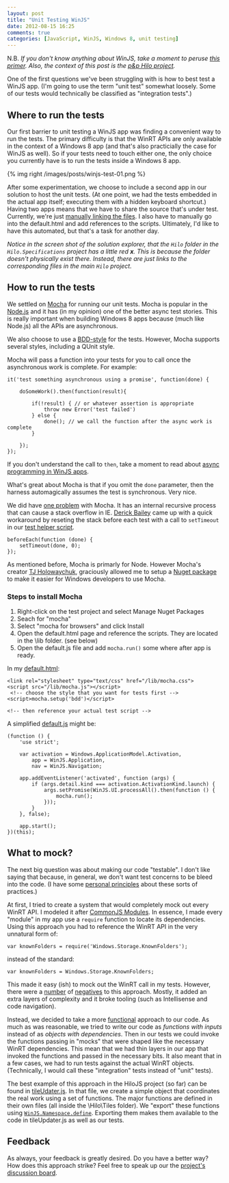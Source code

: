 ```yaml
---
layout: post
title: "Unit Testing WinJS"
date: 2012-08-15 16:25
comments: true
categories: [JavaScript, WinJS, Windows 8, unit testing]
---
```


N.B. _If you don't know anything about WinJS, take a moment to peruse [this primer](http://dev.bennage.com/blog/2012/08/01/a-brief-introduction-to-winjs/). Also, the context of this post is the [p&p Hilo project](http://hilojs.codeplex.com/)._

One of the first questions we've been struggling with is how to best test a WinJS app.  (I'm going to use the term "unit test" somewhat loosely. Some of our tests would technically be classified as "integration tests".)

## Where to run the tests

Our first barrier to unit testing a WinJS app was finding a convenient way to run the tests.
The primary difficulty is that the WinRT APIs are only available in the context of a Windows 8 app (and that's also practicially the case for WinJS as well). So if your tests need to touch either one, the only choice you currently have is to run the tests inside a Windows 8 app.

{% img right /images/posts/winjs-test-01.png %}

After some experimentation, we choose to include a second app in our solution to host the unit tests. (At one point, we had the tests embedded in the actual app itself; executing them with a hidden keyboard shortcut.) Having two apps means that we have to share the source that's under test. Currently, we're just [manually linking the files](http://msdn.microsoft.com/en-us/library/9f4t9t92.aspx). I also have to manually go into the default.html and add references to the scripts. Ultimately, I'd like to have this automated, but that's a task for another day.  

_Notice in the screen shot of the solution explorer, that the `Hilo` folder in the `Hilo.Specifications` project has a little red **x**. This is because the folder doesn't physically exist there. Instead, there are just links to the corresponding files in the main `Hilo` project._

## How to run the tests

We settled on [Mocha](http://visionmedia.github.com/mocha/) for running our unit tests. Mocha is popular in the [Node.js](http://nodejs.org/) and it has (in my opinion) one of the better async test stories. This is really important when building Windows 8 apps because (much like Node.js) all the APIs are asynchronous.

We also choose to use a [BDD-style](http://en.wikipedia.org/wiki/Behavior_Driven_Development) for the tests. However, Mocha supports several styles, including a QUnit style.

Mocha will pass a function into your tests for you to call once the asynchronous work is complete. For example:

    it('test something asynchronous using a promise', function(done) {

        doSomeWork().then(function(result){

        	if(!result) { // or whatever assertion is appropriate
        		throw new Error('test failed') 
        	} else {
        		done(); // we call the function after the async work is complete
        	}
        
        });
    });

If you don't understand the call to `then`, take a moment to read about [async programming in WinJS apps](http://msdn.microsoft.com/en-us/library/windows/apps/hh700330.aspx).

What's great about Mocha is that if you omit the `done` parameter, then the harness automagically assumes the test is synchronous. Very nice.

We did have [one problem](https://github.com/visionmedia/mocha/issues/502) with Mocha. It has an internal recursive process that can cause a stack overflow in IE. [Derick Bailey](http://lostechies.com/derickbailey/) came up with a quick workaround by reseting the stack before each test with a call to `setTimeout` in our [test helper script](http://hilojs.codeplex.com/SourceControl/changeset/view/13593c579fb6#Hilo.Specifications%2fspec.helpers.js).

    beforeEach(function (done) {
        setTimeout(done, 0);
    });

As mentioned before, Mocha is primarly for Node. However Mocha's creator [TJ Holowaychuk](http://tjholowaychuk.com/), graciously allowed me to setup a [Nuget package](http://nuget.org/packages/mochajs-browseronly) to make it easier for Windows developers to use Mocha.

### Steps to install Mocha

1. Right-click on the test project and select Manage Nuget Packages
1. Seach for "mocha"
1. Select "mocha for browsers" and click Install
1. Open the default.html page and reference the scripts. They are located in the \lib folder. (see below)
1. Open the default.js file and add `mocha.run()` some where after app is ready.

In my [default.html](http://hilojs.codeplex.com/SourceControl/changeset/view/13593c579fb6#Hilo.Specifications%2fdefault.html):

	<link rel="stylesheet" type="text/css" href="/lib/mocha.css">
	<script src="/lib/mocha.js"></script>
	 <!-- choose the style that you want for tests first -->
	<script>mocha.setup('bdd')</script>

	<!-- then reference your actual test script -->

A simplified [default.js](http://hilojs.codeplex.com/SourceControl/changeset/view/13593c579fb6#Hilo.Specifications%2fdefault.js) might be:

    ﻿(function () {
        'use strict';

        var activation = Windows.ApplicationModel.Activation,
            app = WinJS.Application,
            nav = WinJS.Navigation;

        app.addEventListener('activated', function (args) {
            if (args.detail.kind === activation.ActivationKind.launch) {
                args.setPromise(WinJS.UI.processAll().then(function () {
                    mocha.run();
                }));
            }
        }, false);

        app.start();
    })(this);

## What to mock?

The next big question was about making our code "testable". I don't like saying that because, in general, we don't want test concerns to be bleed into the code. (I have some [personal principles](http://dev.bennage.com/blog/2008/03/30/the-roots-of-best-practices/) about these sorts of practices.)

At first, I tried to create a system that would completely mock out every WinRT API. I modeled it after [CommonJS Modules](http://www.commonjs.org/specs/modules/1.0/). In essence, I made every "module" in my app use a `require` function to locate its dependencies. Using this approach you had to reference the WinRT API in the very unnatural form of:

	var knownFolders = require('Windows.Storage.KnownFolders'); 

instead of the standard:

	var knownFolders = Windows.Storage.KnownFolders;

This made it easy (ish) to mock out the WinRT call in my tests. However, there were a [number](http://hilojs.codeplex.com/discussions/364538) of [negatives](http://hilojs.codeplex.com/discussions/366305) to this approach. Mostly, it added an extra layers of complexity and it broke tooling (such as Intellisense and code navigation).

Instead, we decided to take a more [functional](http://dev.bennage.com/blog/2010/09/06/what-is-functional-programming/) approach to our code. As much as was reasonable, we tried to write our code as _functions with inputs_ instead of as _objects with dependencies_. Then in our tests we could invoke the functions passing in "mocks" that were shaped like the necessary WinRT dependencies. This mean that we had thin layers in our app that invoked the functions and passed in the necessary bits. It also meant that in a few cases, we had to run tests against the actual WinRT objects. (Technically, I would call these "integration" tests instead of "unit" tests).

The best example of this approach in the HiloJS project (so far) can be found in [tileUdater.js](http://hilojs.codeplex.com/SourceControl/changeset/view/13593c579fb6#Hilo%2fHilo%2fTiles%2ftileUpdater.js). In that file, we create a simple object that coordinates the real work using a set of functions. The major functions are defined in their own files (all inside the \Hilo\Tiles folder). We "export" these functions using [`WinJS.Namespace.define`](http://msdn.microsoft.com/en-us/library/windows/apps/br212667.aspx). Exporting them makes them available to the code in tileUpdater.js as well as our tests.

## Feedback

As always, your feedback is greatly desired. Do you have a better way? How does this approach strike? Feel free to speak up our the [project's discussion board](http://hilojs.codeplex.com/discussions).